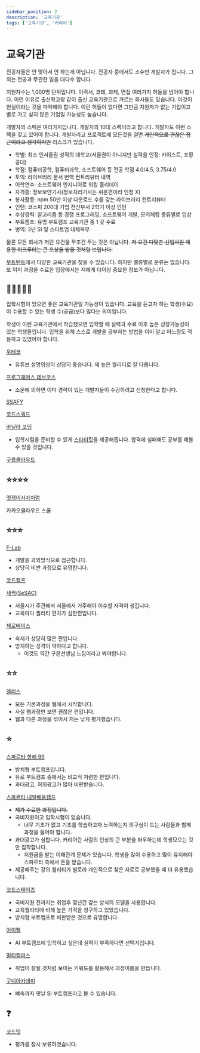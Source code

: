 ```yaml
---
sidebar_position: 2
description: '교육기관'
tags: ['교육기관', '커리어']
---
```


# 교육기관

전공자들은 안 맞아서 안 하는게 아닙니다. 전공자 중에서도 소수만 개발자가 됩니다. 그외는 전공과 무관한 일을 대다수 합니다.

지원자수는 1,000명 단위입니다. 이력서, 코테, 과제, 면접 여러가지 허들을 넘어야 합니다. 이런 이유로 출신학교랑 같이 출신 교육기관으로 거르는 회사들도 있습니다. 이것이 현실이라는 것을 파악해야 합니다. 이런 허들이 없다면 그만큼 지원자가 없는 기업이고 별로 가고 싶지 않은 기업일 가능성도 높습니다.

<!-- 전공을 안 했다는 이유로 불이익을 주는 경우는 많습니다. 그러니까 반드시 전공하도록 합니다. 성장하기 전 스타트업은 인재채용에 급하다면 전공 안해도 괜찮다고 간주합니다. 스타트업이 성장하고 비전공인 개발자도 분명 훌륭히 성장했지만 훨씬더 고급 인력을 유치하기 위해 포상에 배제하거나 퇴사를 유도하기도 합니다. 궐력을 획득하기 위해 필요한 사람과 유지하기 위해 필요한 사람은 다릅니다. -->

<!-- 출신대학교와 이수한 교육기관에서 이미 결정납니다. 서울대, 카이스트, 포황공대 등... 명문대학은 기본 중 기본입니다. -->

개발자의 스펙은 여러가지입니다. 개발자의 10대 스펙이라고 합니다. 개발자도 이런 스펙을 갖고 있어야 합니다. 개발자라고 프로젝트에 모든것을 걸면 ~~개인적으로 괜찮은 접근이라고 생각하지만~~ 리스크가 있습니다.

- 학벌: 최소 인서울권 성적의 대학교(서울권이 아니지만 실력을 인정: 카이스트, 포황공대)
- 학점: 컴퓨터공학, 컴퓨터과학, 소프트웨어 등 전공 학점 4.0/4.5, 3.75/4.0
- 토익: 라이브러리 문서 번역 컨트리뷰터 내역
- 어학연수: 소프트웨어 엔지니어로 워킹 홀리데이
- 자격증: 정보보안기사(정보처리기사는 쉬운편이라 인정 X)
- 봉사활동: npm 50만 이상 다운로드 수를 갖는 라이브러리 컨트리뷰터
- 인턴: 코스피 200대 기업 전산부서 2학기 이상 인턴
- 수상경력: 알고리즘 등 경쟁 프로그래밍, 소프트웨어 개발, 모의해킹 종류별로 입상
- 부트캠프: 유명 부트캠프 교육기관 중 1 곳 수료
- 병역: 3년 SI 및 스타트업 대체복무

물론 모든 회사가 저런 요건을 무조건 두는 것은 아닙니다. ~~저 요건 다맞춘 신입사원 채용한 리크루터는 큰 포상을 받을 것처럼 보입니다.~~

<!-- IT 업계에서 개발자는 명문대학에 명문 교육기관을 이수했다는 사실도 중요합니다. -->

<!-- 위 스펙에서 유명 부트캠프 교육기관이 무엇인지 소개하고자 다룹니다. -->

[부트텐트](https://boottent.sayun.studio/camps)에서 다양한 교육기관을 찾을 수 있습니다. 하지만 벨류별로 분류는 없습니다. 또 이미 과정을 수료한 입장에서는 저에게 더이상 중요한 정보가 아닙니다.

## 🌟🌟🌟🌟🌟

입학시험이 있으면 좋은 교육기관일 가능성이 있습니다. 교육을 듣고자 하는 학생(수요)이 수용할 수 있는 학생 수(공급)보다 많다는 의미입니다.

학생이 이런 교육기관에서 학습했으면 입학할 때 실력과 수료 이후 높은 성장가능성이 있는 학생들입니다. 입학을 위해 스스로 개발을 공부하는 방법을 이미 알고 어느정도 적용하고 있었어야 합니다.

[우테코](https://www.woowacourse.io/)

- 유튜브 설명영상이 상당히 좋습니다. 꽤 높은 퀄리티로 잘 다룹니다.

[프로그래머스 데브코스](https://school.programmers.co.kr/learn/KDT)

- 소문에 의하면 이미 경력이 있는 개발자들이 수강하려고 신청한다고 합니다.

[SSAFY](https://www.ssafy.com/)

[코드스쿼드](https://www.codesquad.kr/)

[바닐라 코딩](https://www.vanillacoding.co/)

- 입학시험을 준비할 수 있게 [스타터킷](https://vanilla-coding.gitbook.io/starter-kit/)을 제공해줍니다. 합격에 실패해도 공부를 해볼 수 있을 것입니다.

[구름클라우드](https://kdt.goorm.io/)

## ⭐⭐⭐⭐

[멋쟁이사자처럼](https://www.likelion.net/)

카카오클라우드 스쿨

## ⭐⭐⭐

[F-Lab](https://f-lab.kr/)

- 개발을 과외방식으로 접근합니다.
- 상당히 비싼 과정으로 유명합니다.

[코드캠프](https://codebootcamp.co.kr/)

[새싹(SeSAC)](https://sesac.seoul.kr/common/greeting.do)

- 서울시가 주관해서 서울에서 거주해야 이수할 자격이 생깁니다.
- 교육마다 퀄리티 편차가 심한편입니다.

[제로베이스](https://zero-base.co.kr/)

- 숙제가 상당히 많은 편입니다.
- 방치하는 성격이 약하다고 합니다.
  - 이것도 약간 구몬선생님 느낌이라고 봐야합니다.

## ⭐⭐

[엘리스](https://elice.training/)

- 모든 기본과정을 웹에서 시작합니다.
- 사실 웹과정만 보면 괜찮은 편입니다.
- 웹과 다른 과정을 섞어서 저는 낮게 평가했습니다.

## ⭐

[스파르타 항해 99](https://hanghae99.spartacodingclub.kr/)

- 방치형 부트캠프입니다.
- 유로 부트캠프 중에서는 비교적 저렴한 편입니다.
- 과대광고, 허위광고가 많아 비판받습니다.

[스파르타 내일배움캠프](https://nbcamp.spartacodingclub.kr/)

- ~~제가 수료한 과정입니다.~~
- 국비지원이고 입학시험이 없습니다.
  - 너무 기초가 없고 기초를 학습하고자 노력하는지 의구심이 드는 사람들과 함께 과정을 들어야 합니다.
- 과대광고가 심합니다. 커리어란 사람의 인상의 큰 부분을 좌우하는데 학생모으는 것만 집착합니다.
  - 지원금을 받는 이해관계 문제가 있습니다. 학생을 많이 수용하고 많이 유지해야 스파르타 측에서 돈을 받습니다.
- 제공해주는 강의 퀄리티가 별로라 개인적으로 찾은 자료로 공부했을 때 더 유용했습니다.

[코드스테이츠](https://www.codestates.com/)

- 국비지원 전까지는 취업후 몇년간 갚는 방식의 모델을 사용합니다.
- 교육퀄리티에 비해 높은 가격을 청구하고 있었습니다.
- 방치형 부트캠프로 비판받은 것으로 유명합니다.

[아이펠](https://aiffel.io/)

- AI 부트캠프에 입학하고 싶은데 실력이 부족하다면 선택지입니다.

[멀티캠퍼스](https://www.multicampus.com/)

- 취업이 잘될 것처럼 보이는 키워드를 활용해서 과정이름을 만듭니다.

[구디아카데미](https://www.gdu.co.kr/main/main.html)

- 뼈속까지 옛날 SI 부트캠프라고 볼 수 있습니다.

## ❓

[코드잇](https://sprint.codeit.kr/)

- 평가를 잠시 보류하겠습니다.
